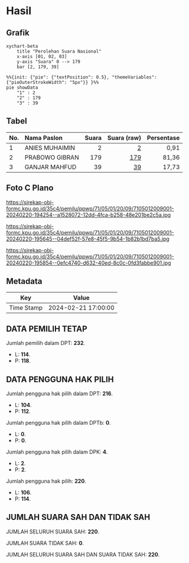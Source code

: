 # Hasil

## Grafik

```mermaid
xychart-beta
    title "Perolehan Suara Nasional"
    x-axis [01, 02, 03]
    y-axis "Suara" 0 --> 179
    bar [2, 179, 39]
```

```mermaid
%%{init: {"pie": {"textPosition": 0.5}, "themeVariables": {"pieOuterStrokeWidth": "5px"}} }%%
pie showData
    "1" : 2
    "2" : 179
    "3" : 39
```

## Tabel

| No. | Nama Paslon    | Suara | Suara (raw) | Persentase |
|:--- |:-------------- | -----:| -----------:| ----------:|
| 1   | ANIES MUHAIMIN | 2     | [2][p-1]    | 0,91       |
| 2   | PRABOWO GIBRAN | 179   | [179][p-2]  | 81,36      |
| 3   | GANJAR MAHFUD  | 39    | [39][p-3]   | 17,73      |


[p-1]: https://github.com/gigit-pemilu/pemilu-2024/blob/main/pilpres/hitung-suara/sub/71-sulawesi-utara/sub/05-minahasa-selatan/sub/01-modoinding/sub/2009-kakenturan-barat/sub/001-tps/sub/paslon-1.txt
[p-2]: https://github.com/gigit-pemilu/pemilu-2024/blob/main/pilpres/hitung-suara/sub/71-sulawesi-utara/sub/05-minahasa-selatan/sub/01-modoinding/sub/2009-kakenturan-barat/sub/001-tps/sub/paslon-2.txt
[p-3]: https://github.com/gigit-pemilu/pemilu-2024/blob/main/pilpres/hitung-suara/sub/71-sulawesi-utara/sub/05-minahasa-selatan/sub/01-modoinding/sub/2009-kakenturan-barat/sub/001-tps/sub/paslon-3.txt

## Foto C Plano

https://sirekap-obj-formc.kpu.go.id/35c4/pemilu/ppwp/71/05/01/20/09/7105012009001-20240220-194254--a1528072-12dd-4fca-b258-48e201be2c5a.jpg

https://sirekap-obj-formc.kpu.go.id/35c4/pemilu/ppwp/71/05/01/20/09/7105012009001-20240220-195645--04def52f-57e8-45f5-9b54-1b82b1bd7ba5.jpg

https://sirekap-obj-formc.kpu.go.id/35c4/pemilu/ppwp/71/05/01/20/09/7105012009001-20240220-195854--0efc4740-d632-40ed-8c0c-0fd3fabbe901.jpg


## Metadata

| Key        | Value               |
| ---------- | ------------------- |
| Time Stamp | 2024-02-21 17:00:00 |


## DATA PEMILIH TETAP

Jumlah pemilih dalam DPT: **232**.
 * L: **114**.
 * P: **118**.

## DATA PENGGUNA HAK PILIH

Jumlah pengguna hak pilih dalam DPT: **216**.
 * L: **104**.
 * P: **112**.

Jumlah pengguna hak pilih dalam DPTb: **0**.
 * L: **0**.
 * P: **0**.

Jumlah pengguna hak pilih dalam DPK: **4**.
 * L: **2**.
 * P: **2**.

Jumlah pengguna hak pilih: **220**.
 * L: **106**.
 * P: **114**.

## JUMLAH SUARA SAH DAN TIDAK SAH

JUMLAH SELURUH SUARA SAH: **220**.

JUMLAH SUARA TIDAK SAH: **0**.

JUMLAH SELURUH SUARA SAH DAN SUARA TIDAK SAH: **220**.


